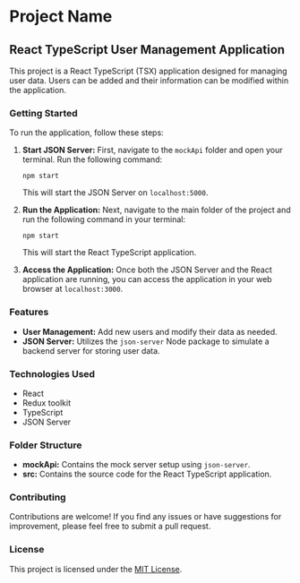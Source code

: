 # Project Name

## React TypeScript User Management Application

This project is a React TypeScript (TSX) application designed for managing user data. Users can be added and their information can be modified within the application.

### Getting Started

To run the application, follow these steps:

1. **Start JSON Server:** First, navigate to the `mockApi` folder and open your terminal. Run the following command:
   ```
   npm start
   ```
   This will start the JSON Server on `localhost:5000`.

2. **Run the Application:** Next, navigate to the main folder of the project and run the following command in your terminal:
   ```
   npm start
   ```
   This will start the React TypeScript application.

3. **Access the Application:** Once both the JSON Server and the React application are running, you can access the application in your web browser at `localhost:3000`.

### Features

- **User Management:** Add new users and modify their data as needed.
- **JSON Server:** Utilizes the `json-server` Node package to simulate a backend server for storing user data.

### Technologies Used

- React
- Redux toolkit
- TypeScript
- JSON Server

### Folder Structure

- **mockApi:** Contains the mock server setup using `json-server`.
- **src:** Contains the source code for the React TypeScript application.

### Contributing

Contributions are welcome! If you find any issues or have suggestions for improvement, please feel free to submit a pull request.

### License

This project is licensed under the [MIT License](LICENSE).
